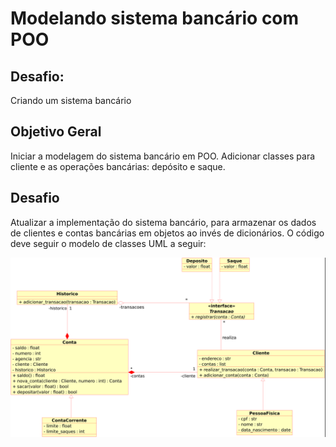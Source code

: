 # Modelando sistema bancário com POO
## Desafio: 

Criando um sistema bancário

## Objetivo Geral

Iniciar a modelagem do sistema bancário em POO. Adicionar classes para cliente e as operações bancárias: depósito e saque.

## Desafio

Atualizar a implementação do sistema bancário, para armazenar os dados de clientes e contas bancárias em objetos ao invés de dicionários. O código deve seguir o modelo de classes UML a seguir:

![](https://github.com/dansalesol/modelando-sistema-bancario-poo/blob/956c1f36d293fdc6860aa1806c95d6ffdfd85fab/desafio.png)
